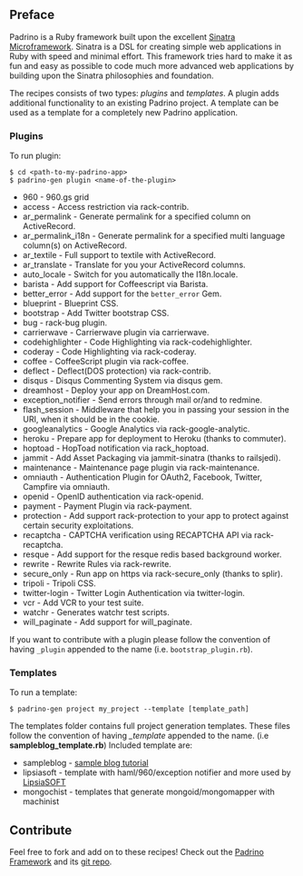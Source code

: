 ## Preface

Padrino is a Ruby framework built upon the excellent [Sinatra Microframework](http://www.sinatrarb.com). Sinatra is a
DSL for creating simple web applications in Ruby with speed and minimal effort. This framework tries hard to make it as
fun and easy as possible to code much more advanced web applications by building upon the Sinatra philosophies and
foundation.


The recipes consists of two types: *plugins* and *templates*. A plugin adds additional functionality to an existing
Padrino project. A template can be used as a template for a completely new Padrino application.


### Plugins

To run plugin:


    $ cd <path-to-my-padrino-app>
    $ padrino-gen plugin <name-of-the-plugin>


- 960                - 960.gs grid
- access             - Access restriction via rack-contrib.
- ar\_permalink       - Generate permalink for a specified column on ActiveRecord.
- ar\_permalink\_i18n  - Generate permalink for a specified multi language column(s) on ActiveRecord.
- ar\_textile         - Full support to textile with ActiveRecord.
- ar\_translate       - Translate for you your ActiveRecord columns.
- auto\_locale        - Switch for you automatically the I18n.locale.
- barista            - Add support for Coffeescript via Barista.
- better\_error       - Add support for the `better_error` Gem.
- blueprint          - Blueprint CSS.
- bootstrap          - Add Twitter bootstrap CSS.
- bug                - rack-bug plugin.
- carrierwave        - Carrierwave plugin via carrierwave.
- codehighlighter    - Code Highlighting via rack-codehighlighter.
- coderay            - Code Highlighting via rack-coderay.
- coffee             - CoffeeScript plugin via rack-coffee.
- deflect            - Deflect(DOS protection) via rack-contrib.
- disqus             - Disqus Commenting System via disqus gem.
- dreamhost          - Deploy your app on DreamHost.com.
- exception\_notifier - Send errors through mail or/and to redmine.
- flash\_session      - Middleware that help you in passing your session in the URI, when it should be in the cookie.
- googleanalytics    - Google Analytics via rack-google-analytic.
- heroku             - Prepare app for deployment to Heroku (thanks to commuter).
- hoptoad            - HopToad notification via rack\_hoptoad.
- jammit             - Add Asset Packaging via jammit-sinatra (thanks to railsjedi).
- maintenance        - Maintenance page plugin via rack-maintenance.
- omniauth           - Authentication Plugin for OAuth2, Facebook, Twitter, Campfire via omniauth.
- openid             - OpenID authentication via rack-openid.
- payment            - Payment Plugin via rack-payment.
- protection         - Add support rack-protection to your app to protect against certain security exploitations.
- recaptcha          - CAPTCHA verification using RECAPTCHA API via rack-recaptcha.
- resque             - Add support for the resque redis based background worker.
- rewrite            - Rewrite Rules via rack-rewrite.
- secure\_only        - Run app on https via rack-secure\_only (thanks to splir).
- tripoli            - Tripoli CSS.
- twitter-login      - Twitter Login Authentication via twitter-login.
- vcr                - Add VCR to your test suite.
- watchr             - Generates watchr test scripts.
- will\_paginate     - Add support for will\_paginate.


If you want to contribute with a plugin please follow the convention of having `_plugin` appended to the name (i.e.
`bootstrap_plugin.rb`).


### Templates

To run a template:


    $ padrino-gen project my_project --template [template_path]


The templates folder contains full project generation templates. These files follow the convention of having *\_template*
appended to the name. (i.e **sampleblog_template.rb**) Included template are:


- sampleblog - [sample blog tutorial](http://www.padrinorb.com/guides/blog-tutorial)
- lipsiasoft - template with haml/960/exception notifier and more used by [LipsiaSOFT](http://www.lipsiasoft.com)
- mongochist - templates that generate mongoid/mongomapper with machinist


## Contribute

Feel free to fork and add on to these recipes! Check out the [Padrino Framework](http://www.padrinorb.com) and its
[git repo](http://github.com/padrino/padrino-framework).
